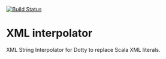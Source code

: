 [![Build Status](https://travis-ci.org/lampepfl/xml-interpolator.svg?branch=master)](https://travis-ci.org/lampepfl/xml-interpolator)

# XML interpolator

XML String Interpolator for Dotty to replace Scala XML literals.
